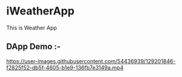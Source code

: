 # iWeatherApp
This is Weather App

## DApp Demo :- 

https://user-images.githubusercontent.com/54436939/129201846-f2825f52-db5f-4605-b1e9-136fb7e3149a.mp4


